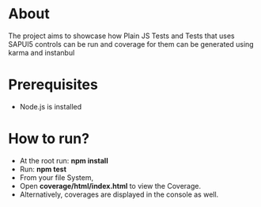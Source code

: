 # About
The project aims to showcase how Plain JS Tests and Tests that uses SAPUI5 controls can be run and coverage for them can be generated using karma and instanbul
# Prerequisites
 - Node.js is installed

# How to run?
- At the root run: **npm install**
- Run: **npm test**
- From your file System, 
- Open **coverage/html/index.html** to view the Coverage.
- Alternatively, coverages are displayed in the console as well.